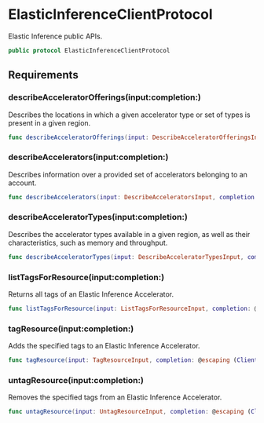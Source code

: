 # ElasticInferenceClientProtocol

Elastic Inference public APIs.

``` swift
public protocol ElasticInferenceClientProtocol 
```

## Requirements

### describeAcceleratorOfferings(input:​completion:​)

Describes the locations in which a given accelerator type or set of types is present in a given region.

``` swift
func describeAcceleratorOfferings(input: DescribeAcceleratorOfferingsInput, completion: @escaping (ClientRuntime.SdkResult<DescribeAcceleratorOfferingsOutputResponse, DescribeAcceleratorOfferingsOutputError>) -> Void)
```

### describeAccelerators(input:​completion:​)

Describes information over a provided set of accelerators belonging to an account.

``` swift
func describeAccelerators(input: DescribeAcceleratorsInput, completion: @escaping (ClientRuntime.SdkResult<DescribeAcceleratorsOutputResponse, DescribeAcceleratorsOutputError>) -> Void)
```

### describeAcceleratorTypes(input:​completion:​)

Describes the accelerator types available in a given region, as well as their characteristics, such as memory and throughput.

``` swift
func describeAcceleratorTypes(input: DescribeAcceleratorTypesInput, completion: @escaping (ClientRuntime.SdkResult<DescribeAcceleratorTypesOutputResponse, DescribeAcceleratorTypesOutputError>) -> Void)
```

### listTagsForResource(input:​completion:​)

Returns all tags of an Elastic Inference Accelerator.

``` swift
func listTagsForResource(input: ListTagsForResourceInput, completion: @escaping (ClientRuntime.SdkResult<ListTagsForResourceOutputResponse, ListTagsForResourceOutputError>) -> Void)
```

### tagResource(input:​completion:​)

Adds the specified tags to an Elastic Inference Accelerator.

``` swift
func tagResource(input: TagResourceInput, completion: @escaping (ClientRuntime.SdkResult<TagResourceOutputResponse, TagResourceOutputError>) -> Void)
```

### untagResource(input:​completion:​)

Removes the specified tags from an Elastic Inference Accelerator.

``` swift
func untagResource(input: UntagResourceInput, completion: @escaping (ClientRuntime.SdkResult<UntagResourceOutputResponse, UntagResourceOutputError>) -> Void)
```
